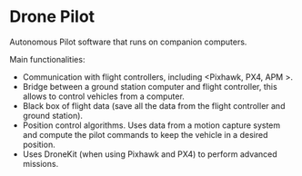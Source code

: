 
# Drone Pilot

Autonomous Pilot software that runs on companion computers. 

Main functionalities:

* Communication with flight controllers, including <Pixhawk, PX4, APM >.
* Bridge between a ground station computer and flight controller, this allows to control vehicles from a computer.
* Black box of flight data (save all the data from the flight controller and ground station).
* Position control algorithms. Uses data from a motion capture system and compute the pilot commands to keep the vehicle in a desired position.
* Uses DroneKit (when using Pixhawk and PX4) to perform advanced missions.
